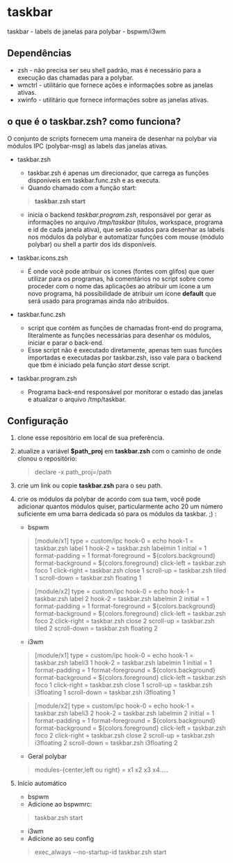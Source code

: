 # taskbar
taskbar - labels de janelas para polybar - bspwm/i3wm

## Dependências
* zsh - não precisa ser seu shell padrão, mas é necessário para a execução das chamadas para a polybar.
* wmctrl - utilitário que fornece ações e informações sobre as janelas ativas.
* xwinfo - utilitário que fornece informações sobre as janelas ativas.

## o que é o taskbar.zsh? como funciona?

O conjunto de scripts fornecem uma maneira de desenhar na polybar via módulos IPC (polybar-msg) as labels das janelas ativas.

* taskbar.zsh
	* taskbar.zsh é apenas um direcionador, que carrega as funções disponíveis em taskbar.func.zsh e as executa. 
	* Quando chamado com a função start:
	> **taskbar.zsh start**
	* inicia o backend *taskbar.program.zsh*, responsável por gerar as informações no arquivo */tmp/taskbar* (títulos, workspace, programa e id de cada janela ativa), que serão usados para desenhar as labels nos módulos da polybar e automatizar funções com mouse (módulo polybar) ou shell a partir dos ids disponíveis.

* taskbar.icons.zsh
	* É onde você pode atribuir os icones (fontes com glifos) que quer utilizar para os programas, há comentários no script sobre como proceder com o nome das aplicações ao atribuir um ícone a um novo programa, há possibilidade de atribuir um ícone **default** que será usado para programas ainda não atribuídos.

* taskbar.func.zsh
	* script que contém as funções de chamadas front-end do programa, literalmente as funções necessárias para desenhar os módulos, iniciar e parar o back-end.
	* Esse script não é executado diretamente, apenas tem suas funções importadas e executadas por taskbar.zsh, isso vale para o backend que tbm é iniciado pela função *start* desse script.

* taskbar.program.zsh
	* Programa back-end responsável por monitorar o estado das janelas e atualizar o arquivo /tmp/taskbar.


## Configuração

1. clone esse repositório em local de sua preferência.

2. atualize a variável **$path_proj** em **taskbar.zsh** com o caminho de onde clonou o repositório:
	> declare -x path_proj=/path

3. crie um link ou copie **taskbar.zsh** para o seu path.

4. crie os módulos da polybar de acordo com sua twm, você pode adicionar quantos módulos quiser, particularmente acho 20 um número suficiente em uma barra dedicada só para os módulos da taskbar. ;) :
	* bspwm

	> \[module/x1\]
	> type = custom/ipc
	> hook-0 = echo
	> hook-1 = taskbar.zsh label 1
	> hook-2 = taskbar.zsh labelmin 1
	> initial = 1
	> format-padding = 1
	> format-foreground = ${colors.background}
	> format-background = ${colors.foreground}
	> click-left = taskbar.zsh foco 1
	> click-right = taskbar.zsh close 1
	> scroll-up = taskbar.zsh tiled 1
	> scroll-down = taskbar.zsh floating 1

	> \[module/x2\]
	> type = custom/ipc
	> hook-0 = echo
	> hook-1 = taskbar.zsh label 2
	> hook-2 = taskbar.zsh labelmin 2
	> initial = 1
	> format-padding = 1
	> format-foreground = ${colors.background}
	> format-background = ${colors.foreground}
	> click-left = taskbar.zsh foco 2
	> click-right = taskbar.zsh close 2
	> scroll-up = taskbar.zsh tiled 2
	> scroll-down = taskbar.zsh floating 2

	* i3wm
	
	> [module/x1]
	> type = custom/ipc
	> hook-0 = echo
	> hook-1 = taskbar.zsh labeli3 1
	> hook-2 = taskbar.zsh labelmin 1
	> initial = 1
	> format-padding = 1
	> format-foreground = ${colors.background}
	> format-background = ${colors.foreground}
	> click-left = taskbar.zsh foco 1
	> click-right = taskbar.zsh close 1
	> scroll-up = taskbar.zsh i3floating 1
	> scroll-down = taskbar.zsh i3floating 1
 
	> [module/x2]
	> type = custom/ipc
	> hook-0 = echo
	> hook-1 = taskbar.zsh labeli3 2
	> hook-2 = taskbar.zsh labelmin 2
	> initial = 1
	> format-padding = 1
	> format-foreground = ${colors.background}
	> format-background = ${colors.foreground}
	> click-left = taskbar.zsh foco 2
	> click-right = taskbar.zsh close 2
	> scroll-up = taskbar.zsh i3floating 2
	> scroll-down = taskbar.zsh i3floating 2

	* Geral polybar
	
	> modules-{center,left ou right} = x1 x2 x3 x4.....

4. Início automático
	* bspwm
	* Adicione ao bspwmrc:
	> taskbar.zsh start

	* i3wm
	* Adicione ao seu config
	> exec_always --no-startup-id taskbar.zsh start




